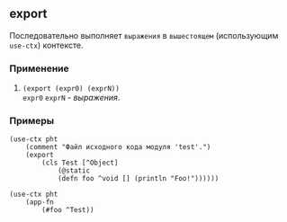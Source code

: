 ## export
Последовательно выполняет `выражения` в `вышестоящем` (использующим `use-ctx`) контексте.

### Применение

1. `(export (expr0) (exprN))`<br>
`expr0` `exprN` - _выражения_.

### Примеры

```pihta
(use-ctx pht
    (comment "Файл исходного кода модуля 'test'.")
    (export
        (cls Test [^Object]
            (@static
            (defn foo ^void [] (println "Foo!"))))))
```

```pihta
(use-ctx pht
    (app-fn
        (#foo ^Test))
```